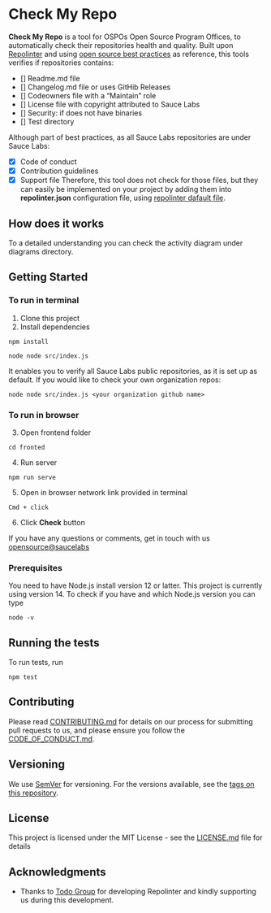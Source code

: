 # Check My Repo

**Check My Repo** is a tool for OSPOs Open Source Program Offices, to automatically check their repositories health and quality.
Built upon [Repolinter](https://github.com/todogroup/repolinter) and using [open source best practices](https://opensource.guide/building-community/) as reference, this tools verifies if repositories contains:

- [] Readme.md file
- [] Changelog.md file or uses GitHib Releases
- [] Codeowners file with a “Maintain” role
- [] License file with copyright attributed to Sauce Labs
- [] Security: if does not have binaries
- [] Test directory

Although part of best practices, as all Sauce Labs repositories are under Sauce Labs:

- [x] Code of conduct
- [x] Contribution guidelines
- [x] Support file
      Therefore, this tool does not check for those files, but they can easily be implemented on your project by adding them into **repolinter.json** configuration file, using [repolinter dafault file](https://github.com/todogroup/repolinter/blob/master/rulesets/default.json).

## How does it works

To a detailed understanding you can check the activity diagram under diagrams directory.

## Getting Started

### To run in terminal

1. Clone this project
2. Install dependencies

```
npm install
```

```
node node src/index.js
```

It enables you to verify all Sauce Labs public repositories, as it is set up as default.
If you would like to check your own organization repos:

```
node node src/index.js <your organization github name>
```

### To run in browser

3. Open frontend folder

```
cd fronted
```

4. Run server

```
npm run serve
```

5. Open in browser network link provided in terminal

```
Cmd + click
```

6. Click **Check** button

If you have any questions or comments, get in touch with us [opensource@saucelabs](mailto:opensource@saucelabs.com)

### Prerequisites

You need to have Node.js install version 12 or latter.
This project is currently using version 14.
To check if you have and which Node.js version you can type

```
node -v
```

## Running the tests

To run tests, run

```
npm test
```

## Contributing

Please read [CONTRIBUTING.md](CONTRIBUTING.md) for details on our process for submitting pull requests to us, and please ensure you follow the [CODE_OF_CONDUCT.md](CODE_OF_CONDUCT.md).

## Versioning

We use [SemVer](http://semver.org/) for versioning. For the versions available, see the [tags on this repository](https://github.com/saucelabs/automated-oss-quality-check/).

## License

This project is licensed under the MIT License - see the [LICENSE.md](LICENSE.md) file for details

## Acknowledgments

- Thanks to [Todo Group](https://todogroup.org/) for developing Repolinter and kindly supporting us during this development.
